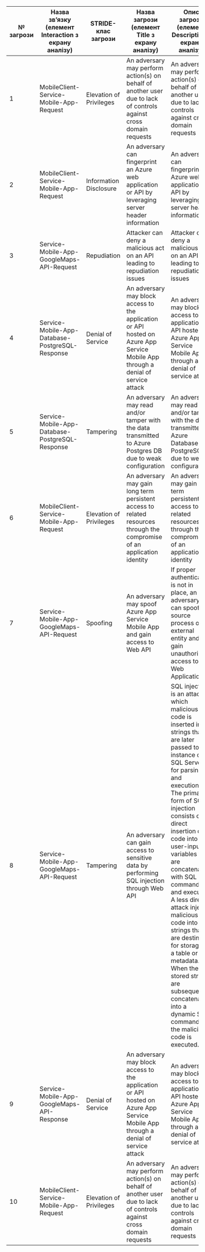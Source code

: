 | № загрози | Назва зв’язку (елемент Interaction з екрану аналізу) | STRIDE-клас загрози | Назва загрози (елемент Title з екрану аналізу) | Опис загрози (елемент Description з екрану аналізу)|
|-----------|------------------------------------------------------|---------------------|-----------------------------------------------|------------------------------------------------------|
| 1         | MobileClient-Service-Mobile-App-Request |  Elevation of Privileges | An adversary may perform action(s) on behalf of another user due to lack of controls against cross domain requests |An adversary may perform action(s) on behalf of another user due to lack of controls against cross domain requests   |
| 2         | MobileClient-Service-Mobile-App-Request | Information Disclosure | An adversary can fingerprint an Azure web application or API by leveraging server header information | An adversary can fingerprint an Azure web application or API by leveraging server header information |
| 3         | Service-Mobile-App-GoogleMaps-API-Request | Repudiation | Attacker can deny a malicious act on an API leading to repudiation issues | Attacker can deny a malicious act on an API leading to repudiation issues |
| 4         | Service-Mobile-App-Database-PostgreSQL-Response | Denial of Service | An adversary may block access to the application or API hosted on Azure App Service Mobile App through a denial of service attack | An adversary may block access to the application or API hosted on Azure App Service Mobile App through a denial of service attack |
| 5         | Service-Mobile-App-Database-PostgreSQL-Response | Tampering | An adversary may read and/or tamper with the data transmitted to Azure Postgres DB due to weak configuration | An adversary may read and/or tamper with the data transmitted to Azure Database for PostgreSQL due to weak configuration.|
| 6         | MobileClient-Service-Mobile-App-Request | Elevation of Privileges | An adversary may gain long term persistent access to related resources through the compromise of an application identity | An adversary may gain long term persistent access to related resources through the compromise of an application identity|
| 7         | Service-Mobile-App-GoogleMaps-API-Request | Spoofing | An adversary may spoof Azure App Service Mobile App and gain access to Web API | If proper authentication is not in place, an adversary can spoof a source process or external entity and gain unauthorized access to the Web Application |
| 8         | Service-Mobile-App-GoogleMaps-API-Request | Tampering | An adversary can gain access to sensitive data by performing SQL injection through Web API | SQL injection is an attack in which malicious code is inserted into strings that are later passed to an instance of SQL Server for parsing and execution. The primary form of SQL injection consists of direct insertion of code into user-input variables that are concatenated with SQL commands and executed. A less direct attack injects malicious code into strings that are destined for storage in a table or as metadata. When the stored strings are subsequently concatenated into a dynamic SQL command, the malicious code is executed. |
| 9         | Service-Mobile-App-GoogleMaps-API-Response | Denial of Service| An adversary may block access to the application or API hosted on Azure App Service Mobile App through a denial of service attack|An adversary may block access to the application or API hosted on Azure App Service Mobile App through a denial of service attack|
| 10        | MobileClient-Service-Mobile-App-Request | Elevation of Privileges | An adversary may perform action(s) on behalf of another user due to lack of controls against cross domain requests | An adversary may perform action(s) on behalf of another user due to lack of controls against cross domain requests |